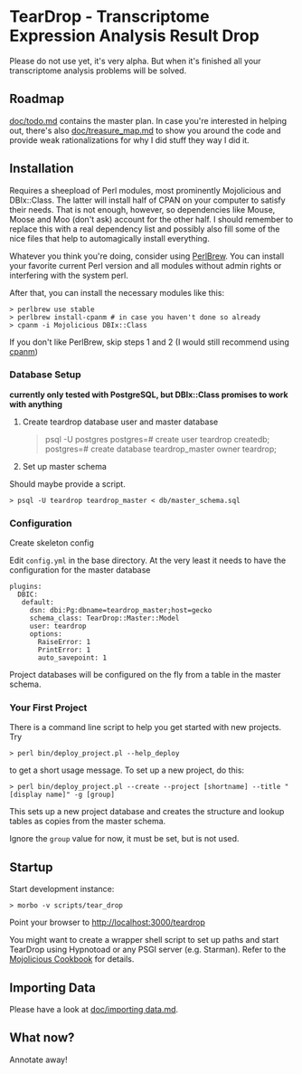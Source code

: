 # TearDrop - Transcriptome Expression Analysis Result Drop

Please do not use yet, it's very alpha. But when it's finished all your
transcriptome analysis problems will be solved.

## Roadmap

[doc/todo.md](doc/todo.md) contains the master plan. In case you're interested
in helping out, there's also [doc/treasure_map.md](doc/treasure_map.md) to show
you around the code and provide weak rationalizations for why I did stuff they
way I did it.

## Installation

Requires a sheepload of Perl modules, most prominently Mojolicious and DBIx::Class.
The latter will install half of CPAN on your computer to satisfy their needs. That is
not enough, however, so dependencies like Mouse, Moose and Moo (don't ask)
account for the other half. I should remember to replace this with a real
dependency list and possibly also fill some of the nice files that help to
automagically install everything.

Whatever you think you're doing, consider using
[PerlBrew](http://perlbrew.pl/). You can install your favorite current Perl
version and all modules without admin rights or interfering with the system
perl.

After that, you can install the necessary modules like this:

    > perlbrew use stable
    > perlbrew install-cpanm # in case you haven't done so already
    > cpanm -i Mojolicious DBIx::Class

If you don't like PerlBrew, skip steps 1 and 2 (I would still recommend using [cpanm](http://search.cpan.org/~miyagawa/App-cpanminus-1.7016/lib/App/cpanminus.pm))


### Database Setup

**currently only tested with PostgreSQL, but DBIx::Class promises to work with anything**

1. Create teardrop database user and master database

     > psql -U postgres
     postgres=# create user teardrop createdb;
     postgres=# create database teardrop_master owner teardrop;

2. Set up master schema

Should maybe provide a script.

    > psql -U teardrop teardrop_master < db/master_schema.sql

### Configuration

Create skeleton config

Edit `config.yml` in the base directory. At the very least it needs to have the configuration for the master database

    plugins:
      DBIC:
       default:
         dsn: dbi:Pg:dbname=teardrop_master;host=gecko
         schema_class: TearDrop::Master::Model
         user: teardrop
         options:
           RaiseError: 1
           PrintError: 1
           auto_savepoint: 1

Project databases will be configured on the fly from a table in the master schema.

### Your First Project

There is a command line script to help you get started with new projects. Try

    > perl bin/deploy_project.pl --help_deploy

to get a short usage message. To set up a new project, do this:

    > perl bin/deploy_project.pl --create --project [shortname] --title "[display name]" -g [group]

This sets up a new project database and creates the structure and lookup tables as copies from
the master schema. 

Ignore the `group` value for now, it must be set, but is not used. 

## Startup

Start development instance:

    > morbo -v scripts/tear_drop

Point your browser to [http://localhost:3000/teardrop](http://localhost:3000/teardrop)

You might want to create a wrapper shell script to set up paths and start
TearDrop using Hypnotoad or any PSGI server (e.g. Starman). Refer to the
[Mojolicious Cookbook](http://mojolicio.us/perldoc/Mojolicious/Guides/Cookbook#DEPLOYMENT)
for details.

## Importing Data

Please have a look at [doc/importing data.md](doc/importing_data.md).

## What now?

Annotate away!
